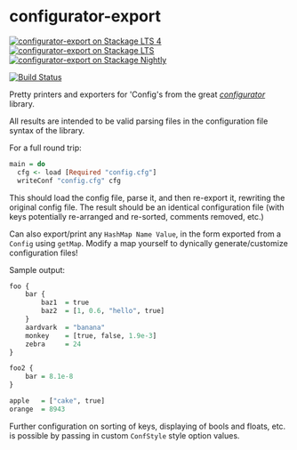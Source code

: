 configurator-export
===================

[![configurator-export on Stackage LTS 4](http://stackage.org/package/configurator-export/badge/lts-4)](http://stackage.org/lts-4/package/configurator-export)
[![configurator-export on Stackage LTS](http://stackage.org/package/configurator-export/badge/lts)](http://stackage.org/lts/package/configurator-export)
[![configurator-export on Stackage Nightly](http://stackage.org/package/configurator-export/badge/nightly)](http://stackage.org/nightly/package/configurator-export)

[![Build Status](https://travis-ci.org/mstksg/configurator-export.svg?branch=master)](https://travis-ci.org/mstksg/configurator-export)

Pretty printers and exporters for 'Config's from the great
*[configurator](http://hackage.haskell.org/package/configurator)* library.

All results are intended to be valid parsing files in the configuration file
syntax of the library.

For a full round trip:

~~~haskell
main = do
  cfg <- load [Required "config.cfg"]
  writeConf "config.cfg" cfg
~~~

This should load the config file, parse it, and then re-export it, rewriting
the original config file.  The result should be an identical configuration
file (with keys potentially re-arranged and re-sorted, comments removed, etc.)

Can also export/print any `HashMap Name Value`, in the form exported from a
`Config` using `getMap`.  Modify a map yourself to dynically
generate/customize configuration files!

Sample output:

~~~haskell
foo {
    bar {
        baz1  = true
        baz2  = [1, 0.6, "hello", true]
    }
    aardvark  = "banana"
    monkey    = [true, false, 1.9e-3]
    zebra     = 24
}

foo2 {
    bar = 8.1e-8
}

apple   = ["cake", true]
orange  = 8943
~~~

Further configuration on sorting of keys, displaying of bools and floats, etc.
is possible by passing in custom `ConfStyle` style option values.


